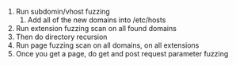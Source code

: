 1. Run subdomin/vhost fuzzing
	1. Add all of the new domains into /etc/hosts
2. Run extension fuzzing scan on all found domains
3. Then do directory recursion
4. Run page fuzzing scan on all domains, on all extensions
5. Once you get a page, do get and post request parameter fuzzing
